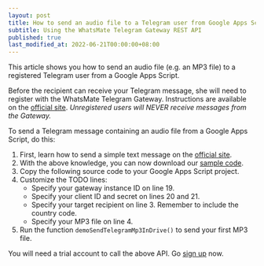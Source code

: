 ```yaml
---
layout: post
title: How to send an audio file to a Telegram user from Google Apps Script (GAS)
subtitle: Using the WhatsMate Telegram Gateway REST API
published: true
last_modified_at: 2022-06-21T00:00:00+08:00
---
```


This article shows you how to send an audio file (e.g. an MP3 file) to a registered Telegram user from a Google Apps Script.

Before the recipient can receive your Telegram message, she will need to register with the WhatsMate Telegram Gateway. Instructions are available on the [official site](https://www.whatsmate.net/telegram-gateway-api.html). *Unregistered users will NEVER receive messages from the Gateway.*


To send a Telegram message containing an audio file from a Google Apps Script, do this:

1. First, learn how to send a simple text message on the [official site](https://www.whatsmate.net/telegram-gateway-api.html). 
2. With the above knowledge, you can now download our [sample code](https://github.com/whatsmate/telegram-demos/archive/master.zip).
3. Copy the following source code to your Google Apps Script project.  <script src="https://gist.github.com/whatsmate/9597645f30724c02a6aace8b4a113c8b.js"></script>
4. Customize the TODO lines:
   * Specify your gateway instance ID on line 19.
   * Specify your client ID and secret on lines 20 and 21.
   * Specify your target recipient on line 3. Remember to include the country code.
   * Specify your MP3 file on line 4.
5. Run the function `demoSendTelegramMp3InDrive()` to send your first MP3 file.


You will need a trial account to call the above API. Go [sign up](https://www.whatsmate.net/telegram-gateway-api.html) now.


<br>
<script async src="//pagead2.googlesyndication.com/pagead/js/adsbygoogle.js"></script>
<ins class="adsbygoogle"
     style="display:inline-block;width:728px;height:90px"
     data-ad-client="ca-pub-7383487179928477"
     data-ad-slot="6959057004"></ins>
<script>
(adsbygoogle = window.adsbygoogle || []).push({});
</script>
<br>

